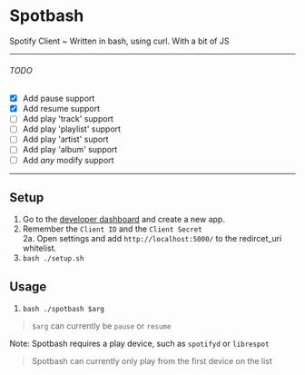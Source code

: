 # Spotbash
Spotify Client ~ Written in bash, using curl. With a bit of JS
***
###### TODO
- [x] Add pause support
- [x] Add resume support 
- [ ] Add play 'track' support
- [ ] Add play 'playlist' support
- [ ] Add play 'artist' suport
- [ ] Add play 'album' support
- [ ] Add *any* modify support
***
## Setup
1. Go to the [developer dashboard](https://developer.spotify.com/dashboard/applications) and create a new app.
2. Remember the `Client ID` and the `Client Secret`\
2a. Open settings and add `http://localhost:5000/` to the redircet_uri whitelist.
3. `bash ./setup.sh`
## Usage
1. `bash ./spotbash $arg`
> `$arg` can currently be `pause` or `resume`

Note: Spotbash requires a play device, such as `spotifyd` or `librespot`
> Spotbash can currently only play from the first device on the list
